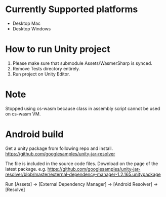 # Currently Supported platforms
- Desktop Mac
- Desktop Windows

# How to run Unity project
1. Please make sure that submodule Assets/WasmerSharp is synced.
2. Remove Tests directory entirely.
3. Run project on Unity Editor.

# Note
Stopped using cs-wasm because class in assembly script cannot be used on cs-wasm VM.

# Android build
Get a unity package from following repo and install. https://github.com/googlesamples/unity-jar-resolver

The file is included in the source code files. Download on the page of the latest package. e.g. https://github.com/googlesamples/unity-jar-resolver/blob/master/external-dependency-manager-1.2.165.unitypackage

Run [Assets] -> [External Dependency Manager] -> [Android Resolver] -> [Resolve]
